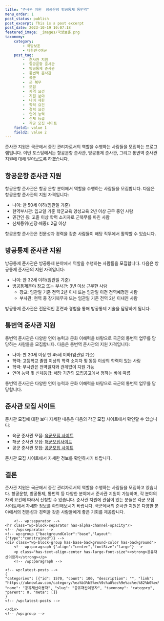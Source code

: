 ```yaml
---
title: "준사관 지원  항공운항 방공통제 통번역"
menu_order: 1
post_status: publish
post_excerpt: This is a post excerpt
post_date: 2023-10-19 10:07:18
featured_image: _images/국방보훈.png
taxonomy:
    category:
        - 국방보훈
        - 대한민국여군
    post_tag:
        -  준사관 지원
        -  항공운항 준사관
        -  방공통제 준사관
        -  통번역 준사관
        -  국군
        -  군 복무
        -  모집
        -  자격 요건
        -  지원 분야
        -  나이 제한
        -  학력 요건
        -  경력 요건
        -  언어 능력
        -  신체 등급
        -  각군 모집 사이트
    field1: value 1
    field2: value 2
---
```




준사관 지원은 국군에서 중간 관리자로서의 역할을 수행하는 사람들을 모집하는 프로그램입니다. 이번 포스팅에서는 항공운항 준사관, 방공통제 준사관, 그리고 통번역 준사관 지원에 대해 알아보도록 하겠습니다.

## 항공운항 준사관 지원
항공운항 준사관은 항공 운항 분야에서 역할을 수행하는 사람들을 모집합니다. 다음은 항공운항 준사관의 지원 자격입니다:

- 나이: 만 50세 이하(임관일 기준)
- 현역부사관: 입교일 기준 학군교육 양성교육 2년 이상 근무 중인 사람
- 민간인 등: 고졸 이상 학력 소지자로 군복무를 마친 사람
- 신체등위(신장·체중): 2급 이상

항공운항 준사관은 전문성과 경력을 갖춘 사람들이 해당 직무에서 활약할 수 있습니다.

## 방공통제 준사관 지원
방공통제 준사관은 방공통제 분야에서 역할을 수행하는 사람들을 모집합니다. 다음은 방공통제 준사관의 지원 자격입니다:

- 나이: 만 32세 이하(임관일 기준)
- 방공통제분야 장교 또는 부사관: 3년 이상 근무한 사람
  - 장교: 임관일 기준 전역 2년 이내 또는 임관일 이전 전역예정인 사람
  - 부사관: 현역 중 장기복무자 또는 임관일 기준 전역 2년 이내인 사람

방공통제 준사관은 전문적인 훈련과 경험을 통해 방공통제 기술을 담당하게 됩니다.

## 통번역 준사관 지원
통번역 준사관은 다양한 언어 능력과 문화 이해력을 바탕으로 국군의 통번역 업무를 담당하는 사람들을 모집합니다. 다음은 통번역 준사관의 지원 자격입니다:

- 나이: 만 20세 이상 만 45세 이하(임관일 기준)
- 학력: 고등학교 졸업 이상의 학력 소지자 및 동등 이상의 학력이 있는 사람
- 학력: 부사관은 전역일자와 관계없이 지원 가능
- 언어 능력 및 신체등급: 해당 기간의 모집공고에서 정하는 바에 따름

통번역 준사관은 다양한 언어 능력과 문화 이해력을 바탕으로 국군의 통번역 업무를 담당합니다.

## 준사관 모집 사이트
준사관 모집에 대한 보다 자세한 내용은 다음의 각군 모집 사이트에서 확인할 수 있습니다:

- 육군 준사관 모집: [육군모집 사이트](http://www.goarmy.mil.kr)
- 해군 준사관 모집: [해군모집사이트](https://www.navy.mil.kr/enlist/main.jsp)
- 공군 준사관 모집: [공군모집 사이트](http://www.airforce.mil.kr)

준사관 모집 사이트에서 자세한 정보를 확인하시기 바랍니다.

## 결론
준사관 지원은 국군에서 중간 관리자로서의 역할을 수행하는 사람들을 모집하고 있습니다. 항공운항, 방공통제, 통번역 등 다양한 분야에서 준사관 지원이 가능하며, 각 분야의 자격 요건에 따라서 신청할 수 있습니다. 준사관 지원에 관심이 있는 분들은 각군 모집 사이트에서 자세한 정보를 확인해보시기 바랍니다. 국군에서의 준사관 지원은 다양한 분야에서의 전문성과 경력을 갖춘 사람들에게 좋은 기회를 제공합니다.

        <!-- wp:separator -->
    <hr class="wp-block-separator has-alpha-channel-opacity"/>
    <!-- /wp:separator -->
    <!-- wp:group {"backgroundColor":"base","layout":{"type":"constrained"}} -->
    <div class="wp-block-group has-base-background-color has-background">
        <!-- wp:paragraph {"align":"center","fontSize":"large"} -->
        <p class="has-text-align-center has-large-font-size"><strong>공유재산이용자</strong></p>
        <!-- /wp:paragraph -->
        
    <!-- wp:latest-posts -->
    {
    "categories": [{"id": 1570, "count": 100, "description": "", "link": "https://uknowlaw.com/category/%ea%b3%b5%ec%9c%a0%ec%9e%ac%ec%82%b0%ec%9d%b4%ec%9a%a9%ec%9e%90/", "name": "공유재산이용자", "slug": "공유재산이용자", "taxonomy": "category", "parent": 0, "meta": []}
    }
    <!-- /wp:latest-posts -->
    
    </div>
    <!-- /wp:group -->
    